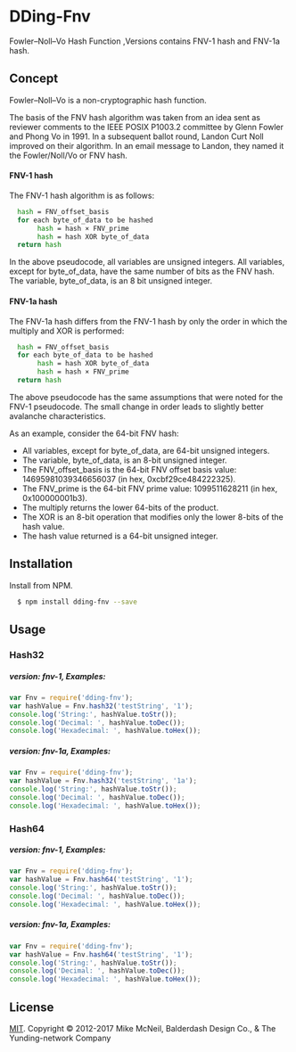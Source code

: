 # DDing-Fnv
Fowler–Noll–Vo Hash Function ,Versions contains FNV-1 hash and FNV-1a hash.

## Concept
Fowler–Noll–Vo is a non-cryptographic hash function.

The basis of the FNV hash algorithm was taken from an idea sent as reviewer comments to the IEEE POSIX P1003.2 committee by Glenn Fowler and Phong Vo in 1991. In a subsequent ballot round, Landon Curt Noll improved on their algorithm. In an email message to Landon, they named it the Fowler/Noll/Vo or FNV hash.

#### FNV-1 hash
The FNV-1 hash algorithm is as follows:

```bash
  hash = FNV_offset_basis
  for each byte_of_data to be hashed
       hash = hash × FNV_prime
       hash = hash XOR byte_of_data
  return hash
```
   
In the above pseudocode, all variables are unsigned integers. All variables, except for byte_of_data, have the same number of bits as the FNV hash. The variable, byte_of_data, is an 8 bit unsigned integer.

#### FNV-1a hash
The FNV-1a hash differs from the FNV-1 hash by only the order in which the multiply and XOR is performed:

```bash
  hash = FNV_offset_basis
  for each byte_of_data to be hashed
       hash = hash XOR byte_of_data
       hash = hash × FNV_prime
  return hash
```
   
The above pseudocode has the same assumptions that were noted for the FNV-1 pseudocode. The small change in order leads to slightly better avalanche characteristics.


As an example, consider the 64-bit FNV hash:

* All variables, except for byte_of_data, are 64-bit unsigned integers.
* The variable, byte_of_data, is an 8-bit unsigned integer.
* The FNV_offset_basis is the 64-bit FNV offset basis value: 14695981039346656037 (in hex, 0xcbf29ce484222325).
* The FNV_prime is the 64-bit FNV prime value: 1099511628211 (in hex, 0x100000001b3).
* The multiply returns the lower 64-bits of the product.
* The XOR is an 8-bit operation that modifies only the lower 8-bits of the hash value.
* The hash value returned is a 64-bit unsigned integer.

## Installation
Install from NPM.

```bash
  $ npm install dding-fnv --save
```

## Usage
### Hash32 
##### version: fnv-1, Examples:

```javascript
var Fnv = require('dding-fnv');
var hashValue = Fnv.hash32('testString', '1');
console.log('String:', hashValue.toStr());
console.log('Decimal: ', hashValue.toDec());
console.log('Hexadecimal: ', hashValue.toHex());
```
##### version: fnv-1a, Examples:

```javascript
var Fnv = require('dding-fnv');
var hashValue = Fnv.hash32('testString', '1a');
console.log('String:', hashValue.toStr());
console.log('Decimal: ', hashValue.toDec());
console.log('Hexadecimal: ', hashValue.toHex());
```

### Hash64
##### version: fnv-1, Examples:

```javascript
var Fnv = require('dding-fnv');
var hashValue = Fnv.hash64('testString', '1');
console.log('String:', hashValue.toStr());
console.log('Decimal: ', hashValue.toDec());
console.log('Hexadecimal: ', hashValue.toHex());
```
##### version: fnv-1a, Examples:

```javascript
var Fnv = require('dding-fnv');
var hashValue = Fnv.hash64('testString', '1');
console.log('String:', hashValue.toStr());
console.log('Decimal: ', hashValue.toDec());
console.log('Hexadecimal: ', hashValue.toHex());
```


## License
[MIT](http://sailsjs.com/license). Copyright © 2012-2017 Mike McNeil, Balderdash Design Co., & The Yunding-network Company

